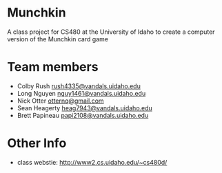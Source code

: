 Munchkin
========

A class project for CS480 at the University of Idaho to create a computer version of the Munchkin card game

Team members
============
* Colby Rush          rush4335@vandals.uidaho.edu
* Long Nguyen         nguy1461@vandals.uidaho.edu
* Nick Otter		  otternq@gmail.com
* Sean Heagerty		  heag7943@vandals.uidaho.edu
* Brett Papineau	  papi2108@vandals.uidaho.edu

Other Info
==========
* class webstie: http://www2.cs.uidaho.edu/~cs480d/
